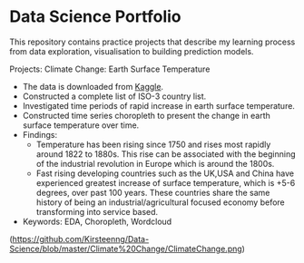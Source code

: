 # Data Science Portfolio
This repository contains practice projects that describe my learning process from data exploration, visualisation to building prediction models.

Projects:
Climate Change: Earth Surface Temperature 

* The data is downloaded from [Kaggle](https://www.kaggle.com/berkeleyearth/climate-change-earth-surface-temperature-data/notebooks).
* Constructed a complete list of ISO-3 country list.
* Investigated time periods of rapid increase in earth surface temperature.
* Constructed time series choropleth to present the change in earth surface temperature over time. 
* Findings: 
  * Temperature has been rising since 1750 and rises most rapidly around 1822 to 1880s. This rise can be associated with the beginning of the industrial revolution in Europe which     is around the 1800s.
  * Fast rising developing countries such as the UK,USA and China have experienced greatest increase of surface temperature, which is +5-6 degrees, over past 100 years. These         countries share the same history of being an industrial/agricultural focused economy before transforming into service based.
* Keywords: EDA, Choropleth, Wordcloud

(https://github.com/Kirsteenng/Data-Science/blob/master/Climate%20Change/ClimateChange.png)
